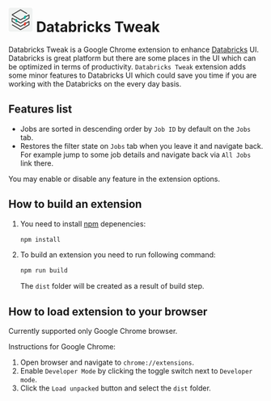 # ![logo](src/img/icon48.png) Databricks Tweak

Databricks Tweak is a Google Chrome extension to enhance [Databricks](https://databricks.com/) UI. Databricks is great platform but there are some places in the UI which can be optimized in terms of productivity. `Databricks Tweak` extension adds some minor features to Databricks UI which could save you time if you are working with the Databricks on the every day basis.

## Features list

- Jobs are sorted in descending order by `Job ID` by default on the `Jobs` tab.
- Restores the filter state on `Jobs` tab when you leave it and navigate back. For example jump to some job details and navigate back via `All Jobs` link there.

You may enable or disable any feature in the extension options.

## How to build an extension

1. You need to install [npm](https://www.npmjs.com/) depenencies:

    ```bash
    npm install
    ```

2. To build an extension you need to run following command:

    ```bash
    npm run build
    ```

    The `dist` folder will be created as a result of build step.

## How to load extension to your browser

Currently supported only Google Chrome browser.

Instructions for Google Chrome:

1. Open browser and navigate to `chrome://extensions`.
2. Enable `Developer Mode` by clicking the toggle switch next to `Developer mode`.
3. Click the `Load unpacked` button and select the `dist` folder.

